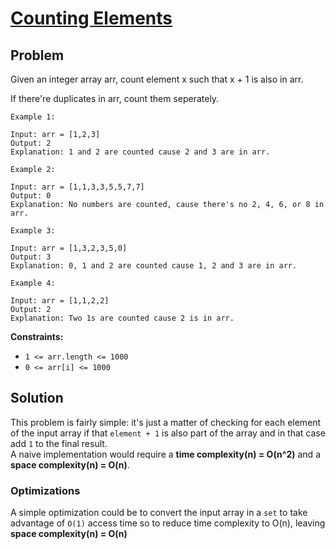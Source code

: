 # [Counting Elements](https://leetcode.com/explore/other/card/30-day-leetcoding-challenge/528/week-1/3289/)

## Problem

Given an integer array arr, count element x such that x + 1 is also in arr.

If there're duplicates in arr, count them seperately.

 ```
Example 1:

Input: arr = [1,2,3]
Output: 2
Explanation: 1 and 2 are counted cause 2 and 3 are in arr.
```
```
Example 2:

Input: arr = [1,1,3,3,5,5,7,7]
Output: 0
Explanation: No numbers are counted, cause there's no 2, 4, 6, or 8 in arr.
```
```
Example 3:

Input: arr = [1,3,2,3,5,0]
Output: 3
Explanation: 0, 1 and 2 are counted cause 1, 2 and 3 are in arr.
```
```
Example 4:

Input: arr = [1,1,2,2]
Output: 2
Explanation: Two 1s are counted cause 2 is in arr.
```
 

**Constraints:**

- `1 <= arr.length <= 1000`
- `0 <= arr[i] <= 1000`

## Solution

This problem is fairly simple: it's just a matter of checking for each element of the input array if that `element + 1` is also part of the array and in that case add `1` to the final result.  
A naive implementation would require a **time complexity(n) = O(n^2)** and a **space complexity(n) = O(n)**.

### Optimizations

A simple optimization could be to convert the input array in a `set` to take advantage of `O(1)` access time so to reduce time complexity to O(n), leaving **space complexity(n) = O(n)**
